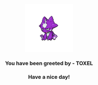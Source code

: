 <p align="center">
            <img src="https://raw.githubusercontent.com/PokeAPI/sprites/master/sprites/pokemon/848.png" width="150" height="150">
          </p>
          <h3 align="center">You have been greeted by - <b>TOXEL</b></h3>
          <h3 align="center">Have a nice day!</h3>
